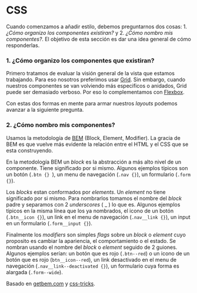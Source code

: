 CSS
=======

Cuando comenzamos a añadir estilo, debemos preguntarnos dos cosas: 1. *¿Cómo organizo los componentes existiran?* y 2. *¿Cómo nombro mis componentes?*. El objetivo de esta sección es dar una idea general de cómo responderlas.


### 1. ¿Cómo organizo los componentes que existiran?

Primero tratamos de evaluar la visión general de la vista que estamos trabajando. Para eso nosotros preferimos usar [Grid](https://css-tricks.com/snippets/css/complete-guide-grid/).
Sin embargo, cuando nuestros componentes se van volviendo más especificos o anidados, Grid puede ser demasiado verboso. Por eso lo complementamos con [Flexbox](https://css-tricks.com/snippets/css/a-guide-to-flexbox/).

Con estas dos formas en mente para armar nuestros *layouts* podemos avanzar a la siguiente pregunta.

### 2. ¿Cómo nombro mis componentes?

Usamos la metodología de [BEM](http://getbem.com/) (Block, Element, Modifier). La gracia de BEM es que vuelve más evidente la relación entre el HTML y el CSS que se esta construyendo.

En la metodología BEM un *block* es la abstracción a más alto nivel de un componente. Tiene significado por si mismo. Algunos ejemplos típicos son un botón (`.btn {} `), un menu de navegación (`.nav {}`), un formulario (`.form {}`).

Los *blocks* estan conformados por *elements*. Un *element* no tiene significado por si mismo. Para nombrarlos tomamos el nombre del *block* padre y separamos con 2 *underscores* ( _ ) lo que es. Algunos ejemplos típicos en la misma línea que los ya nombrados, el icono de un botón (`.btn__icon {}`), un link en el menu de navegación (`.nav__link {}`), un input en un formulario (`.form__input {}`).

Finalmente los *modifiers* son simples *flags* sobre un *block* o *element* cuyo proposito es cambiar la apariencia, el comportamiento o el estado. Se nombran usando el nombre del *block* o *element* seguido de 2 guiones. Algunos ejemplos serían: un botón que es rojo (`.btn--red`) o un icono de un botón que es rojo (`btn__icon--red`), un link desactivado en el menu de navegación (`.nav__link--deactivated {}`), un formulario cuya forma es alargada (`.form--wide`).

Basado en [getbem.com](http://getbem.com/) y [css-tricks](https://css-tricks.com/bem-101/).